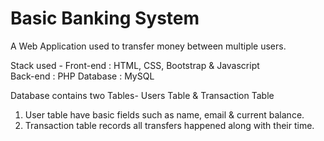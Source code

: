 # Basic Banking System 

A Web Application used to transfer money between multiple users.  

Stack used - 
Front-end : HTML, CSS, Bootstrap & Javascript 
<br>
Back-end : PHP 
Database : MySQL   

Database contains two Tables- Users Table & Transaction Table 
1. User table have basic fields such as name, email & current balance. 
2. Transaction table records all transfers happened along with their time. 
